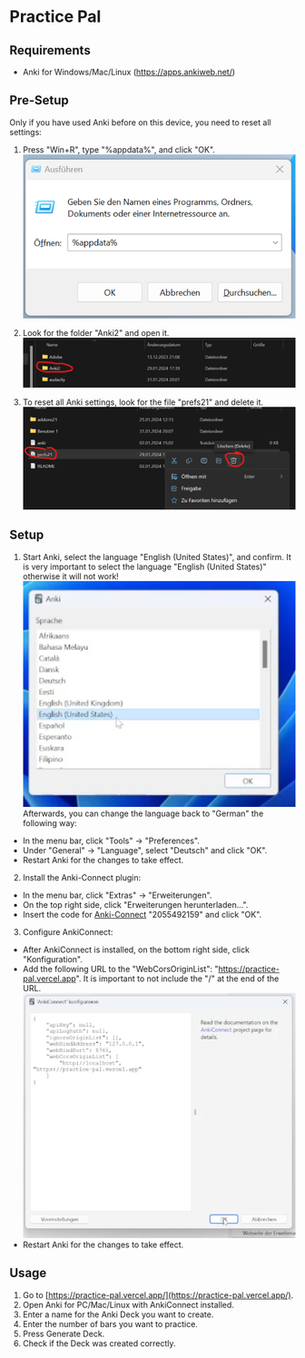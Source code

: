 # Practice Pal
## Requirements
- Anki for Windows/Mac/Linux (https://apps.ankiweb.net/)

## Pre-Setup
Only if you have used Anki before on this device, you need to reset all settings:
1. Press "Win+R", type "%appdata%", and click "OK".
![](image.png)

2. Look for the folder "Anki2" and open it.
![](image2.png)

3. To reset all Anki settings, look for the file "prefs21" and delete it.
![](image3.png)

## Setup
1. Start Anki, select the language "English (United States)", and confirm. It is very important to select the language "English (United States)" otherwise it will not work!
![](image4.png)
Afterwards, you can change the language back to "German" the following way:
- In the menu bar, click "Tools" -> "Preferences".
- Under "General" -> "Language", select "Deutsch" and click "OK".
- Restart Anki for the changes to take effect.

2. Install the Anki-Connect plugin:
- In the menu bar, click "Extras" -> "Erweiterungen".
- On the top right side, click "Erweiterungen herunterladen...".
- Insert the code for [Anki-Connect](https://ankiweb.net/shared/info/2055492159) "2055492159" and click "OK".

3. Configure AnkiConnect:
- After AnkiConnect is installed, on the bottom right side, click "Konfiguration".
- Add the following URL to the "WebCorsOriginList": "https://practice-pal.vercel.app". It is important to not include the "/" at the end of the URL.
![](image5.png)
- Restart Anki for the changes to take effect.

## Usage
1. Go to [https://practice-pal.vercel.app/](https://practice-pal.vercel.app/).
2. Open Anki for PC/Mac/Linux with AnkiConnect installed.
3. Enter a name for the Anki Deck you want to create.
4. Enter the number of bars you want to practice.
5. Press Generate Deck.
6. Check if the Deck was created correctly.
